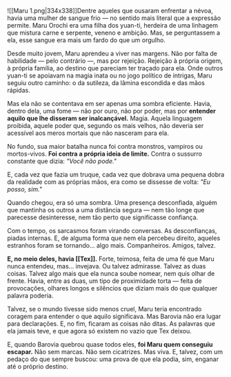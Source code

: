
![[Maru 1.png|334x338]]Dentre aqueles que ousaram enfrentar a névoa, havia uma mulher de sangue frio — no sentido mais literal que a expressão permite. Maru Orochi era uma filha dos yuan-ti, herdeira de uma linhagem que mistura carne e serpente, veneno e ambição. Mas, se perguntassem a ela, esse sangue era mais um fardo do que um orgulho.

Desde muito jovem, Maru aprendeu a viver nas margens. Não por falta de habilidade — pelo contrário —, mas por rejeição. Rejeição à própria origem, à própria família, ao destino que pareciam ter traçado para ela. Onde outros yuan-ti se apoiavam na magia inata ou no jogo político de intrigas, Maru seguiu outro caminho: o da sutileza, da lâmina escondida e das mãos rápidas.

Mas ela não se contentava em ser apenas uma sombra eficiente. Havia, dentro dela, uma fome — não por ouro, não por poder, mas por **entender aquilo que lhe disseram ser inalcançável.** Magia. Aquela linguagem proibida, aquele poder que, segundo os mais velhos, não deveria ser acessível aos meros mortais que não nasceram para ela.

No fundo, sua maior batalha nunca foi contra monstros, vampiros ou mortos-vivos. **Foi contra a própria ideia de limite.** Contra o sussurro constante que dizia: *"Você não pode."*

E, cada vez que fazia um truque, cada vez que dobrava uma pequena dobra da realidade com as próprias mãos, era como se dissesse de volta: *"Eu posso, sim."*

Quando chegou, era só uma sombra. Uma presença desconfiada, alguém que mantinha os outros a uma distância segura — nem tão longe que parecesse desinteresse, nem tão perto que significasse confiança.

Com o tempo, os sarcasmos foram virando conversas. As desconfianças, piadas internas. E, de alguma forma que nem ela percebeu direito, aqueles estranhos foram se tornando... algo mais. Companheiros. Amigos, talvez.

**E, no meio deles, havia [[Tex]].** Forte, teimosa, feita de uma fé que Maru nunca entendeu, mas... invejava. Ou talvez admirasse. Talvez as duas coisas. Talvez algo mais que ela nunca soube nomear, nem quis olhar de frente. Havia, entre as duas, um tipo de proximidade torta — feita de provocações, olhares longos e silêncios que diziam mais do que qualquer palavra poderia.

Talvez, se o mundo tivesse sido menos cruel, Maru teria encontrado coragem para entender o que aquilo significava. Mas Barovia não era lugar para declarações. E, no fim, ficaram as coisas não ditas. As palavras que ela jamais teve, e que agora só existem no vazio que Tex deixou.

E, quando Barovia quebrou quase todos eles, **foi Maru quem conseguiu escapar.** Não sem marcas. Não sem cicatrizes. Mas viva. E, talvez, com um pedaço do que sempre buscou: uma prova de que ela podia, sim, enganar até o próprio destino.


